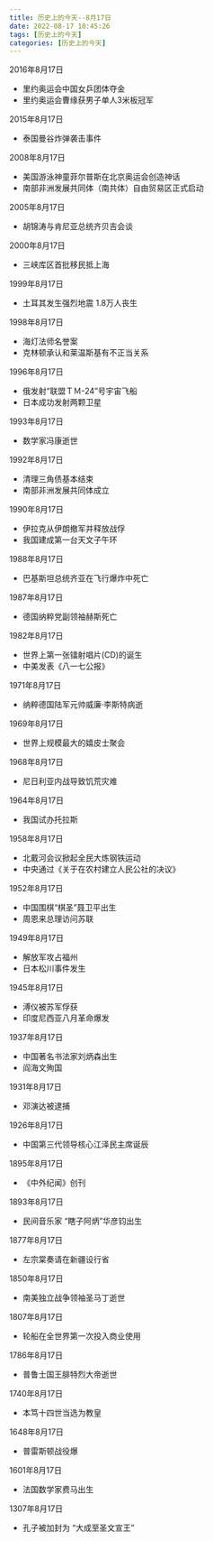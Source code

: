 ```yaml
---
title: 历史上的今天--8月17日
date: 2022-08-17 10:45:26
tags: [历史上的今天]
categories: [历史上的今天]
---
```


2016年8月17日
- 里约奥运会中国女乒团体夺金
- 里约奥运会曹缘获男子单人3米板冠军

2015年8月17日
- 泰国曼谷炸弹袭击事件

2008年8月17日
- 美国游泳神童菲尔普斯在北京奥运会创造神话
- 南部非洲发展共同体（南共体）自由贸易区正式启动

2005年8月17日
- 胡锦涛与肯尼亚总统齐贝吉会谈

2000年8月17日
- 三峡库区首批移民抵上海

1999年8月17日
- 土耳其发生强烈地震 1.8万人丧生

1998年8月17日
- 海灯法师名誉案
- 克林顿承认和莱温斯基有不正当关系

1996年8月17日
- 俄发射“联盟ＴＭ-24”号宇宙飞船
- 日本成功发射两颗卫星

1993年8月17日
- 数学家冯康逝世

1992年8月17日
- 清理三角债基本结束
- 南部非洲发展共同体成立

1990年8月17日
- 伊拉克从伊朗撤军并释放战俘
- 我国建成第一台天文子午环

1988年8月17日
- 巴基斯坦总统齐亚在飞行爆炸中死亡

1987年8月17日
- 德国纳粹党副领袖赫斯死亡

1982年8月17日
- 世界上第一张镭射唱片(CD)的诞生
- 中美发表《八一七公报》

1971年8月17日
- 纳粹德国陆军元帅威廉·李斯特病逝

1969年8月17日
- 世界上规模最大的嬉皮士聚会

1968年8月17日
- 尼日利亚内战导致饥荒灾难

1964年8月17日
- 我国试办托拉斯

1958年8月17日
- 北戴河会议掀起全民大炼钢铁运动
- 中央通过《关于在农村建立人民公社的决议》

1952年8月17日
- 中国围棋“棋圣”聂卫平出生
- 周恩来总理访问苏联

1949年8月17日
- 解放军攻占福州
- 日本松川事件发生

1945年8月17日
- 溥仪被苏军俘获
- 印度尼西亚八月革命爆发

1937年8月17日
- 中国著名书法家刘炳森出生
- 阎海文殉国

1931年8月17日
- 邓演达被逮捕

1926年8月17日
- 中国第三代领导核心江泽民主席诞辰

1895年8月17日
- 《中外纪闻》创刊

1893年8月17日
- 民间音乐家 “瞎子阿炳”华彦钧出生

1877年8月17日
- 左宗棠奏请在新疆设行省

1850年8月17日
- 南美独立战争领袖圣马丁逝世

1807年8月17日
- 轮船在全世界第一次投入商业使用

1786年8月17日
- 普鲁士国王腓特烈大帝逝世

1740年8月17日
- 本笃十四世当选为教皇

1648年8月17日
- 普雷斯顿战役爆

1601年8月17日
- 法国数学家费马出生

1307年8月17日
- 孔子被加封为 “大成至圣文宣王”
